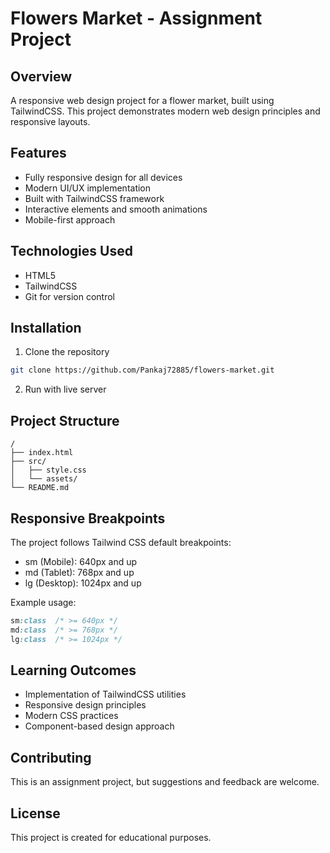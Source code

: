 # Flowers Market - Assignment Project

## Overview

A responsive web design project for a flower market, built using TailwindCSS. This project demonstrates modern web design principles and responsive layouts.

## Features

- Fully responsive design for all devices
- Modern UI/UX implementation
- Built with TailwindCSS framework
- Interactive elements and smooth animations
- Mobile-first approach

## Technologies Used

- HTML5
- TailwindCSS
- Git for version control

## Installation

1. Clone the repository

```bash
git clone https://github.com/Pankaj72885/flowers-market.git
```

2. Run with live server

## Project Structure

```
/
├── index.html
├── src/
│   ├── style.css
│   └── assets/
└── README.md
```

## Responsive Breakpoints

The project follows Tailwind CSS default breakpoints:

- sm (Mobile): 640px and up
- md (Tablet): 768px and up
- lg (Desktop): 1024px and up

Example usage:

```css
sm:class  /* >= 640px */
md:class  /* >= 768px */
lg:class  /* >= 1024px */
```

## Learning Outcomes

- Implementation of TailwindCSS utilities
- Responsive design principles
- Modern CSS practices
- Component-based design approach

## Contributing

This is an assignment project, but suggestions and feedback are welcome.

## License

This project is created for educational purposes.

